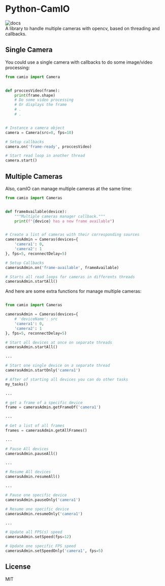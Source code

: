 # Python-CamIO
![docs](https://img.shields.io/badge/Docs-Mkdocs-blue) <br>
A library to handle multiple cameras with opencv, based on threading and callbacks.


## Single Camera
You could use a single camera with callbacks to do some image/video processing:
```python
from camio import Camera


def proccesVideo(frame):
    print(frame.shape)
    # Do some video processing
    # Or displays the frame
    # .
    # .


# Instance a camera object
camera = Camera(src=0, fps=10)

# Setup callbacks
camera.on('frame-ready', proccesVideo)

# Start read loop in another thread
camera.start()
```

## Multiple Cameras
Also, camIO can manage multiple cameras at the same time:

```python
from camio import Cameras


def frameAvailable(device):
    """Multiple cameras manager callback."""
    print(f"{device} has a new frame available")


# Create a list of cameras with their corresponding sources
camerasAdmin = Cameras(devices={
    'camera1': 0,
    'camera2': 1
}, fps=5, reconnectDelay=5)

# Setup Callbacks
camerasAdmin.on('frame-available', frameAvailable)

# Starts all read loops for cameras in differents threads
camerasAdmin.startAll()


```
And here are some extra functions for manage multiple cameras:
```python

from camio import Cameras

camerasAdmin = Cameras(devices={
    # 'deviceName': src
    'camera1': 0, 
    'camera2': 1
}, fps=5, reconnectDelay=5)

# Start all devices at once on separate threads
camerasAdmin.startAll()

...

# Start one single device on a separate thread
camerasAdmin.startOnly('camera1')

# After of starting all devices you can do other tasks
my_tasks()

...

# get a frame of a specific device
frame = camerasAdmin.getFrameOf('camera1')

...

# Get a list of all frames
frames = camerasAdmin.getAllFrames()

...

# Pause All devices
camerasAdmin.pauseAll()

...

# Resume All devices
camerasAdmin.resumeAll()

...

# Pause one specific device
camerasAdmin.pauseOnly('camera1')

# Resume one specific device
camerasAdmin.resumeOnly('camera1')

...

# Update all FPS(s) speed
camerasAdmin.setSpeed(fps=12)

# Update one specific FPS speed
camerasAdmin.setSpeedOnly('camera1', fps=5)

```

## License
MIT